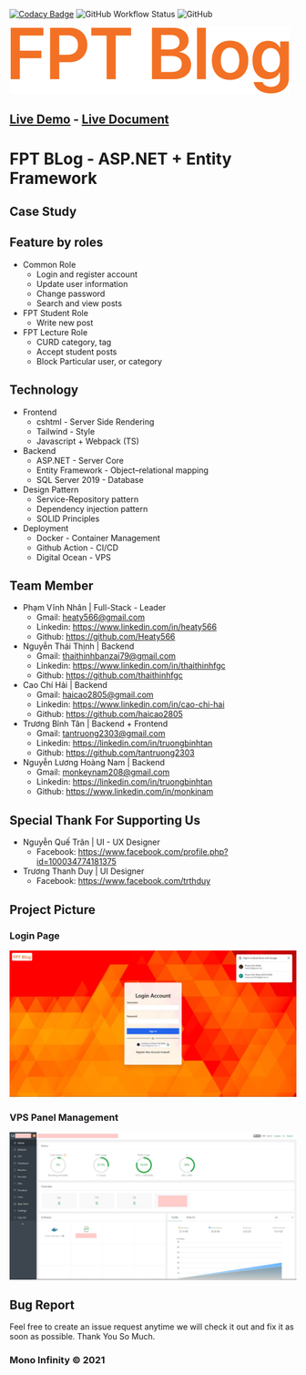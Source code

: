 [![Codacy Badge](https://app.codacy.com/project/badge/Grade/b4c241c9f6ac409cb56ebab6a2ca026e)](https://www.codacy.com/gh/MonoInfinity/fpt-blog/dashboard?utm_source=github.com&utm_medium=referral&utm_content=MonoInfinity/fpt-blog&utm_campaign=Badge_Grade)
![GitHub Workflow Status](https://img.shields.io/github/workflow/status/MonoInfinity/fpt-blog/auto-build-deploy)
![GitHub](https://img.shields.io/github/license/MonoInfinity/fpt-blog)

[![Grocery Store Logo](doc/logo.svg)](https://fptblog.vinhnhan.com)

## [Live Demo](https://fptblog.vinhnhan.com) - [Live Document](https://fptblog.vinhnhan.com)

# FPT BLog - ASP.NET + Entity Framework

## Case Study

## Feature by roles

- Common Role
     - Login and register account
     - Update user information
     - Change password
     - Search and view posts
- FPT Student Role
     - Write new post
- FPT Lecture Role
     - CURD category, tag
     - Accept student posts
     - Block Particular user, or category

## Technology

- Frontend
     - cshtml - Server Side Rendering
     - Tailwind - Style
     - Javascript + Webpack (TS)
- Backend
     - ASP.NET - Server Core
     - Entity Framework - Object–relational mapping
     - SQL Server 2019 - Database
- Design Pattern
     - Service-Repository pattern
     - Dependency injection pattern
     - SOLID Principles
- Deployment
     - Docker - Container Management
     - Github Action - CI/CD
     - Digital Ocean - VPS

## Team Member

- Phạm Vĩnh Nhân | Full-Stack - Leader
     - Gmail: heaty566@gmail.com
     - Linkedin: https://www.linkedin.com/in/heaty566
     - Github: https://github.com/Heaty566
- Nguyễn Thái Thịnh | Backend
     - Gmail: thaithinhbanzai79@gmail.com
     - Linkedin: https://www.linkedin.com/in/thaithinhfgc
     - Github: https://github.com/thaithinhfgc
- Cao Chí Hải | Backend
     - Gmail: haicao2805@gmail.com
     - Linkedin: https://www.linkedin.com/in/cao-chi-hai
     - Github: https://github.com/haicao2805
- Trương Bỉnh Tân | Backend + Frontend
     - Gmail: tantruong2303@gmail.com
     - Linkedin: https://linkedin.com/in/truongbinhtan
     - Github: https://github.com/tantruong2303
- Nguyễn Lương Hoàng Nam | Backend
     - Gmail: monkeynam208@gmail.com
     - Linkedin: https://linkedin.com/in/truongbinhtan
     - Github: https://www.linkedin.com/in/monkinam

## Special Thank For Supporting Us

- Nguyễn Quế Trân | UI - UX Designer
     - Facebook: https://www.facebook.com/profile.php?id=100034774181375
- Trương Thanh Duy | UI Designer
     - Facebook: https://www.facebook.com/trthduy

## Project Picture

### Login Page

[![Login Page](doc/login-page.jpg)](https://fptblog.vinhnhan.com/auth/login)

### VPS Panel Management

![VPS Page](doc/vps.jpg)

## Bug Report

Feel free to create an issue request anytime we will check it out and fix it as soon as possible. Thank You So Much.

### Mono Infinity © 2021
